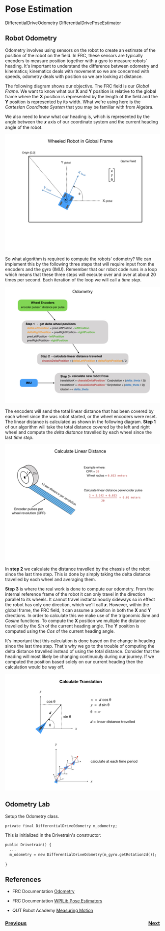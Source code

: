# <a name="top"></a>Pose Estimation
DifferentialDriveOdometry
DifferentialDrivePoseEstimator

## Robot Odometry

Odometry involves using sensors on the robot to create an estimate of the position of the robot on the field. In FRC, these sensors are typically encoders to measure position together with a gyro to measure robots' heading. It's important to understand the difference between odometry and kinematics; kinematics deals with movement so we are concerned with speeds, odometry deals with position so we are looking at distance.  

The following diagram shows our objective.  The FRC field is our <i>Global Frame</i>.  We want to know what our **X** and **Y** position is relative to the global frame where the **X** position is represented by the length of the field and the **Y** position is represented by its width.  What we're using here is the <i>Cartesian Coordinate System</i> that you may be familiar with from Algebra.

We also need to know what our heading is, which is represented by the angle between the 𝒙 axis of our coordinate system and the current heading angle of the robot.

![Global Frame](../../images/FRCKinematics&Odometry/FRCKinematics&Odometry.009.jpeg)

So what algorithm is required to compute the robots' odometry?  We can implement this by the following three steps that will require input from the encoders and the gyro (IMU). Remember that our robot code runs in a loop which means that these three steps will execute over and over at about 20 times per second. Each iteration of the loop we will call a <i>time step</i>.

![Odometry Calculation](../../images/FRCKinematics&Odometry/FRCKinematics&Odometry.010.jpeg)

The encoders will send the total linear distance that has been covered by each wheel since the was robot started, or the wheel encoders were reset.  The linear distance is calculated as shown in the following diagram.  **Step 1** of our algorithm will take the total distance covered by the left and right wheel and compute the <i>delta distance</i> travelled by each wheel since the last <i>time step</i>.

![Encoder Position](../../images/FRCKinematics&Odometry/FRCKinematics&Odometry.011.jpeg)

In **step 2** we calculate the distance travelled by the chassis of the robot since the last time step.  This is done by simply taking the delta distance travelled by each wheel and averaging them.  

**Step 3** is where the real work is done to compute our odometry.  From the internal reference frame of the robot it can only travel in the direction parallel to its wheels.  It cannot travel instantainously sideways so in effect the robot has only one direction, which we'll call 𝒙.  However, within the global frame, the FRC field, it can assume a position in both the **X** and **Y** directions.  In order to calculate this we make use of the trigonomic <i>Sine</i> and <i>Cosine</i> functions.  To compute the **X** position we multiple the distance travelled by the <i>Sin</i> of the current heading angle.  The **Y** position is computed using the <i>Cos</i> of the current heading angle.

It's important that this calculation is done based on the change in heading since the last time step. That's why we go to the trouble of computing the delta distance travelled instead of using the total distance.  Consider that the heading will most likely be changing continuouly during our journey.  If we computed the position based solely on our current heading then the calculation would be way off.

![Translation Calculation](../../images/FRCKinematics&Odometry/FRCKinematics&Odometry.012.jpeg)

## <a name="lab"></a>Odometry Lab
Setup the Odometry class.

    private final DifferentialDriveOdometry m_odometry;

This is initialized in the Drivetrain's constructor:

    public Drivetrain() {
      ...
      m_odometry = new DifferentialDriveOdometry(m_gyro.getRotation2d());
      
    }

## References
- FRC Documentation [Odometry](https://docs.wpilib.org/en/stable/docs/software/kinematics-and-odometry/differential-drive-odometry.html)

- FRC Documentation [WPILib Pose Estimators](https://docs.wpilib.org/en/stable/docs/software/advanced-controls/state-space/state-space-pose_state-estimators.html)

- QUT Robot Academy [Measuring Motion](https://robotacademy.net.au/masterclass/measuring-motion/)

<h3><span style="float:left">
<a href="optimalEstimationIndex">Previous</a></span>
<span style="float:right">
<a href="stateEstimation">Next</a></span></h3>